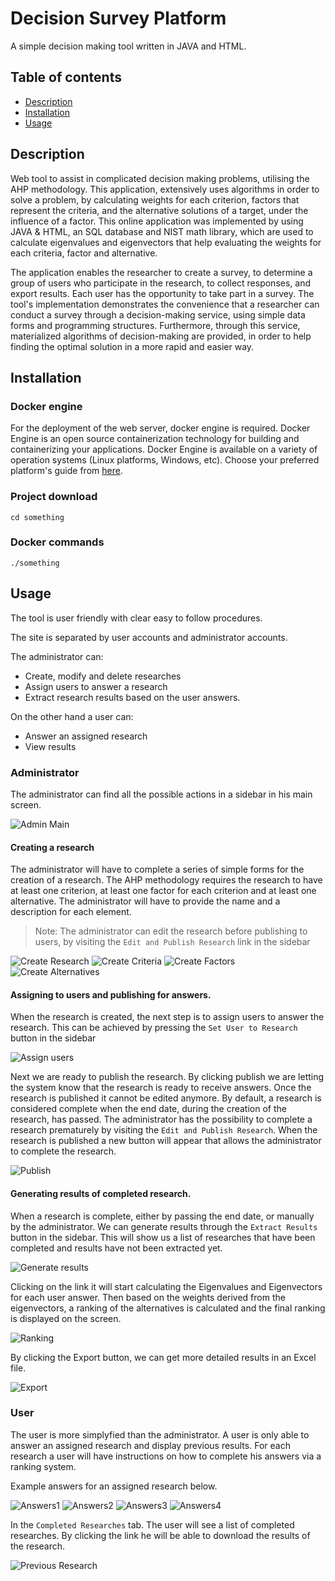 # Decision Survey Platform
A simple decision making tool written in JAVA and HTML.

## Table of contents
- [Description](#description)
- [Installation](#installation)
- [Usage](#usage)

## Description
Web tool to assist in complicated decision making problems, utilising the AHP methodology. This application, extensively uses algorithms in order to solve a problem, by calculating weights for each criterion, factors that represent the criteria, and the alternative solutions of a target, under the influence of a factor. This online application was implemented by using JAVA & HTML, an SQL database and NIST math library, which are used to calculate eigenvalues and eigenvectors that help evaluating the weights for each criteria, factor and alternative.

The application enables the researcher to create a survey, to determine a group of users who participate in the research, to collect responses, and export results. Each user has the opportunity to take part in a survey.
The tool's implementation demonstrates the convenience that a researcher can conduct a survey through a decision-making service, using simple data forms and programming structures. Furthermore, through this service, materialized algorithms of decision-making are provided, in order to help finding the optimal solution in a more rapid and easier way.

## Installation

### Docker engine
For the deployment of the web server, docker engine is required. Docker Engine is an open source containerization technology for building and containerizing your applications. Docker Engine is available on a variety of operation systems (Linux platforms, Windows, etc). Choose your preferred platform's guide from [here](https://docs.docker.com/engine/install/).

### Project download
```
cd something
```
### Docker commands
```
./something
```

## Usage
The tool is user friendly with clear easy to follow procedures.

The site is separated by user accounts and administrator accounts. 

The administrator can:

* Create, modify and delete researches
* Assign users to answer a research
* Extract research results based on the user answers.

On the other hand a user can:
* Answer an assigned research
* View results

### Administrator
The administrator can find all the possible actions in a sidebar in his main screen.

![Admin Main](https://github.com/alexandrakisdimi/decision-making-system/blob/master/screenshots/admin_main.png)

#### Creating a research

The administrator will have to complete a series of simple forms for the creation of a research.
The AHP methodology requires the research to have at least one criterion, at least one factor for each criterion and at least one alternative.
The administrator will have to provide the name and a description for each element.
>Note: The administrator can edit the research before publishing to users, by visiting the `Edit and Publish Research` link in the sidebar

![Create Research](https://github.com/alexandrakisdimi/decision-making-system/blob/master/screenshots/create_research.png)
![Create Criteria](https://github.com/alexandrakisdimi/decision-making-system/blob/master/screenshots/create_criteria.png)
![Create Factors](https://github.com/alexandrakisdimi/decision-making-system/blob/master/screenshots/create_factors.png)
![Create Alternatives](https://github.com/alexandrakisdimi/decision-making-system/blob/master/screenshots/create_alternatives.png)

#### Assigning to users and publishing for answers.

When the research is created, the next step is to assign users to answer the research. This can be achieved by pressing the `Set User to Research` button in the sidebar

![Assign users](https://github.com/alexandrakisdimi/decision-making-system/blob/master/screenshots/assign_to_user.png)


Next we are ready to publish the research. By clicking publish we are letting the system know that the research is ready to receive answers. Once the research is published it cannot be edited anymore. By default, a research is considered complete when the end date, during the creation of the research, has passed. The administrator has the possibility to complete a research prematurely by visiting the `Edit and Publish Research`. When the research is published a new button will appear that allows the administrator to complete the research.

![Publish](https://github.com/alexandrakisdimi/decision-making-system/blob/master/screenshots/publish.png)

#### Generating results of completed research.

When a research is complete, either by passing the end date, or manually by the administrator. We can generate results through the `Extract Results` button in the sidebar.
This will show us a list of researches that have been completed and results have not been extracted yet.

![Generate results](https://github.com/alexandrakisdimi/decision-making-system/blob/master/screenshots/generate_results.png)

Clicking on the link it will start calculating the Eigenvalues and Eigenvectors for each user answer. Then based on the weights derived from the eigenvectors, a ranking of the alternatives is calculated and the final ranking is displayed on the screen.

![Ranking](https://github.com/alexandrakisdimi/decision-making-system/blob/master/screenshots/rankings_of_alternatives.png)

By clicking the Export button, we can get more detailed results in an Excel file.

![Export](https://github.com/alexandrakisdimi/decision-making-system/blob/master/screenshots/extract_to_excel.png)

### User

The user is more simplyfied than the administrator. A user is only able to answer an assigned research and display previous results. For each research a user will have instructions on how to complete his answers via a ranking system.

Example answers for an assigned research below.

![Answers1](https://github.com/alexandrakisdimi/decision-making-system/blob/master/screenshots/user_answer.png)
![Answers2](https://github.com/alexandrakisdimi/decision-making-system/blob/master/screenshots/user_answer2.png)
![Answers3](https://github.com/alexandrakisdimi/decision-making-system/blob/master/screenshots/user_answer3.png)
![Answers4](https://github.com/alexandrakisdimi/decision-making-system/blob/master/screenshots/user_answer4.png)


In the `Completed Researches` tab. The user will see a list of completed researches. By clicking the link he will be able to download the results of the research.

![Previous Research](https://github.com/alexandrakisdimi/decision-making-system/blob/master/screenshots/previous_research.png)
